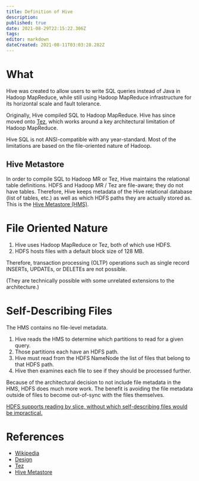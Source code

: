 ```yaml
---
title: Definition of Hive
description: 
published: true
date: 2021-08-29T22:15:22.306Z
tags: 
editor: markdown
dateCreated: 2021-08-11T03:03:28.282Z
---
```


# What
Hive was created to allow users to write SQL queries instead of Java in Hadoop MapReduce, while still using Hadoop MapReduce infrastructure for its horizontal scale and fault tolerance.

Originally, Hive compiled SQL to Hadoop MapReduce. Hive has since moved onto [Tez](https://tez.apache.org/), which works around a key architectural limitation of Hadoop MapReduce.

Hive SQL is not ANSI-compatible with any year-standard. Most of the limitations are based on the file-oriented nature of Hadoop.

## Hive Metastore
In order to compile SQL to Hadoop MR or Tez, Hive maintains the relational table definitions. HDFS and Hadoop MR / Tez are file-aware; they do not have tables. Therefore, Hive keeps metadata of the Hive relational database (list of tables, etc.) as well as which HDFS paths they are actually stored as. This is the [Hive Metastore (HMS)](https://docs.cloudera.com/runtime/7.2.10/hive-hms-overview/topics/hive-hms-introduction.html).

# File Oriented Nature
1. Hive uses Hadoop MapReduce or Tez, both of which use HDFS.
2. HDFS hosts files with a default block size of 128 MB.

Therefore, transaction processing (OLTP) operations such as single record INSERTs, UPDATEs, or DELETEs are not possible.

(They are technically possible with some unrelated extensions to the architecture.)

# Self-Describing Files
The HMS contains no file-level metadata.
1. Hive reads the HMS to determine which partitions to read for a given query.
2. Those partitions each have an HDFS path.
3. Hive must read from the HDFS NameNode the list of files that belong to that HDFS path.
4. Hive then examines each file to see if they should be processed further.

Because of the architectural decision to not include file metadata in the HMS, HDFS does much more work. The benefit is avoiding the file metadata outside of files to become out-of-sync with the files themselves.

[HDFS supports reading by slice, without which self-describing files would be impractical.](/training/qram/dishes/slice_oriented_file_format)

# References
- [Wikipedia](https://en.wikipedia.org/wiki/Apache_Hive)
- [Design](https://cwiki.apache.org/confluence/display/hive/design)
- [Tez](https://tez.apache.org/)
- [Hive Metastore](https://docs.cloudera.com/runtime/7.2.10/hive-hms-overview/topics/hive-hms-introduction.html)
